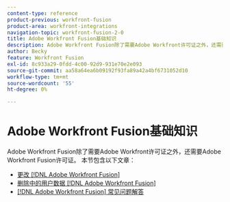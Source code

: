 ```yaml
---
content-type: reference
product-previous: workfront-fusion
product-area: workfront-integrations
navigation-topic: workfront-fusion-2-0
title: Adobe Workfront Fusion基础知识
description: Adobe Workfront Fusion除了需要Adobe Workfront许可证之外，还需要Adobe Workfront Fusion许可证。
author: Becky
feature: Workfront Fusion
exl-id: 8c933a29-0fdd-4c00-92d9-931e70e2e093
source-git-commit: aa58a64ea6b09192f93fa89a42a4bf6731052d10
workflow-type: tm+mt
source-wordcount: '55'
ht-degree: 0%

---
```


# Adobe Workfront Fusion基础知识

Adobe Workfront Fusion除了需要Adobe Workfront许可证之外，还需要Adobe Workfront Fusion许可证。
本节包含以下文章：

* [更改 [!DNL Adobe Workfront Fusion]](../../workfront-fusion/workfront-fusion-basics/change-profile-settings.md)
* [删除中的用户数据 [!DNL Adobe Workfront Fusion]](../../workfront-fusion/workfront-fusion-basics/delete-user-data.md)
* [[!DNL Adobe Workfront Fusion] 常见问题解答](../../workfront-fusion/workfront-fusion-basics/faq.md)
